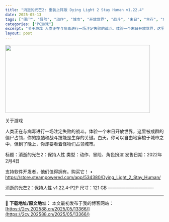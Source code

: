 ```yaml
---
title: "消逝的光芒2: 重装上阵版 Dying Light 2 Stay Human v1.22.4"
date: 2025-05-13
tags: ["僵尸", "冒险", "动作", "城市", "开放世界", "战斗", "末日", "生存", "角色", "角色扮演"]
categories: ["PC游戏"]
excerpt: "关于游戏 人类正在与病毒进行一场注定失败的战斗。体验一个末日开放世界，这里被成群的僵尸占领，你的跑酷和战斗技能是生存的关键。白天，你可以自由地穿梭于城市之中，但到了晚上，你却要看着怪物们占领城市。 标题：消逝的光芒2：保持人性 类型：动作、冒险、角色扮演 发售日期：2022年2月4日 支持软件开发者&hellip;"
layout: post
---
```


<img src="https://2cy.202588.cn/wp-content/uploads/2025/05/2025051303213812.webp" alt="" width="460" height="215" class="aligncenter size-full wp-image-13370" />

关于游戏

人类正在与病毒进行一场注定失败的战斗。体验一个末日开放世界，这里被成群的僵尸占领，你的跑酷和战斗技能是生存的关键。白天，你可以自由地穿梭于城市之中，但到了晚上，你却要看着怪物们占领城市。

标题：消逝的光芒2：保持人性
类型：动作、冒险、角色扮演
发售日期：2022年2月4日

支持软件开发者，他们值得拥有。购买它！
• https://store.steampowered.com/app/534380/Dying_Light_2_Stay_Human/

消逝的光芒2：保持人性 v1.22.4-P2P
尺寸：121 GB
——————————- 

---
📖 **下载地址/原文地址：** 本文最初发布于我的博客网站：[https://2cy.202588.cn/2025/05/13366/](https://2cy.202588.cn/2025/05/13366/)
